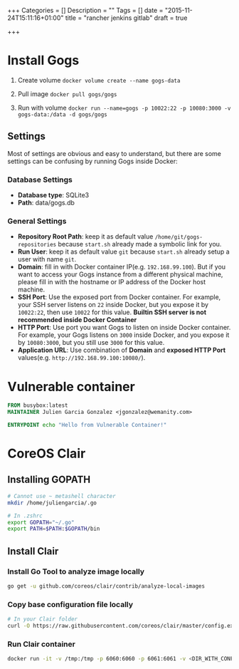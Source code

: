 +++
Categories = []
Description = ""
Tags = []
date = "2015-11-24T15:11:16+01:00"
title = "rancher jenkins gitlab"
draft = true

+++

# Install Gogs

1. Create volume
`docker volume create --name gogs-data`

1. Pull image
`docker pull gogs/gogs`

1. Run with volume
`docker run --name=gogs -p 10022:22 -p 10080:3000 -v gogs-data:/data -d gogs/gogs`

## Settings

Most of settings are obvious and easy to understand, but there are some settings can be confusing by running Gogs inside Docker:

### Database Settings

- **Database type**: SQLite3
- **Path**: data/gogs.db

### General Settings

- **Repository Root Path**: keep it as default value `/home/git/gogs-repositories` because `start.sh` already made a symbolic link for you.
- **Run User**: keep it as default value `git` because `start.sh` already setup a user with name `git`.
- **Domain**: fill in with Docker container IP(e.g. `192.168.99.100`). But if you want to access your Gogs instance from a different physical machine, please fill in with the hostname or IP address of the Docker host machine.
- **SSH Port**: Use the exposed port from Docker container. For example, your SSH server listens on `22` inside Docker, but you expose it by `10022:22`, then use `10022` for this value. **Builtin SSH server is not recommended inside Docker Container**
- **HTTP Port**: Use port you want Gogs to listen on inside Docker container. For example, your Gogs listens on `3000` inside Docker, and you expose it by `10080:3000`, but you still use `3000` for this value.
- **Application URL**: Use combination of **Domain** and **exposed HTTP Port** values(e.g. `http://192.168.99.100:10080/`).

# Vulnerable container

```Dockerfile
FROM busybox:latest
MAINTAINER Julien Garcia Gonzalez <jgonzalez@wemanity.com>

ENTRYPOINT echo "Hello from Vulnerable Container!"
```
# CoreOS Clair

## Installing GOPATH

```bash
# Cannot use ~ metashell character
mkdir /home/juliengarcia/.go

# In .zshrc
export GOPATH="~/.go"
export PATH=$PATH:$GOPATH/bin
```

## Install Clair

### Install Go Tool to analyze image locally

```bash
go get -u github.com/coreos/clair/contrib/analyze-local-images
```

### Copy base configuration file locally

```bash
# In your Clair folder
curl -O https://raw.githubusercontent.com/coreos/clair/master/config.example.yaml
```

### Run Clair container

```bash
docker run -it -v /tmp:/tmp -p 6060:6060 -p 6061:6061 -v <DIR_WITH_CONFIG>:/config:ro quay.io/coreos/clair:latest --config=/config/config.example.yaml
```
